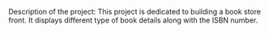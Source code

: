 ﻿Description of the project: This project is dedicated to building a book store front. It displays different type of book details along with the ISBN number.